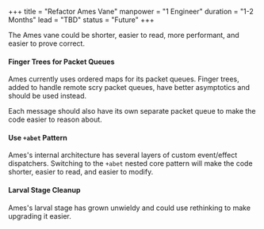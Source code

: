 +++
title = "Refactor Ames Vane"
manpower = "1 Engineer"
duration = "1-2 Months"
lead = "TBD"
status = "Future"
+++

The Ames vane could be shorter, easier to read, more performant, and easier to prove correct.

#### Finger Trees for Packet Queues

Ames currently uses ordered maps for its packet queues.  Finger trees, added to handle remote scry packet queues, have better asymptotics and should be used instead.

Each message should also have its own separate packet queue to make the code easier to reason about.

#### Use `+abet` Pattern

Ames's internal architecture has several layers of custom event/effect dispatchers.  Switching to the `+abet` nested core pattern will make the code shorter, easier to read, and easier to modify.

#### Larval Stage Cleanup

Ames's larval stage has grown unwieldy and could use rethinking to make upgrading it easier.